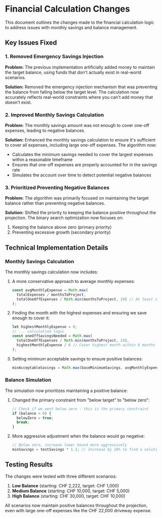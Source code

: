 # Financial Calculation Changes

This document outlines the changes made to the financial calculation logic to address issues with monthly savings and balance management.

## Key Issues Fixed

### 1. Removed Emergency Savings Injection

**Problem:** The previous implementation artificially added money to maintain the target balance, using funds that don't actually exist in real-world scenarios.

**Solution:** Removed the emergency injection mechanism that was preventing the balance from falling below the target level. The calculation now accurately reflects real-world constraints where you can't add money that doesn't exist.

### 2. Improved Monthly Savings Calculation

**Problem:** The monthly savings amount was not enough to cover one-off expenses, leading to negative balances.

**Solution:** Enhanced the monthly savings calculation to ensure it's sufficient to cover all expenses, including large one-off expenses. The algorithm now:
- Calculates the minimum savings needed to cover the largest expenses within a reasonable timeframe
- Ensures that one-off expenses are properly accounted for in the savings rate
- Simulates the account over time to detect potential negative balances

### 3. Prioritized Preventing Negative Balances

**Problem:** The algorithm was primarily focused on maintaining the target balance rather than preventing negative balances.

**Solution:** Shifted the priority to keeping the balance positive throughout the projection. The binary search optimization now focuses on:
1. Keeping the balance above zero (primary priority)
2. Preventing excessive growth (secondary priority)

## Technical Implementation Details

### Monthly Savings Calculation

The monthly savings calculation now includes:

1. A more conservative approach to average monthly expenses:
   ```javascript
   const avgMonthlyExpense = Math.max(
     totalExpenses / monthsToProject,
     totalOneOffExpenses / Math.min(monthsToProject, 24) // At least cover one-offs in 2 years
   );
   ```

2. Finding the month with the highest expenses and ensuring we save enough to cover it:
   ```javascript
   let highestMonthlyExpense = 0;
   // ... calculation logic
   const oneOffSavingsNeeded = Math.max(
     totalOneOffExpenses / Math.min(monthsToProject, 24),
     highestMonthlyExpense / 6 // Cover highest month within 6 months of saving
   );
   ```

3. Setting minimum acceptable savings to ensure positive balances:
   ```javascript
   minAcceptableSavings = Math.max(baseMinimumSavings, avgMonthlyExpense, oneOffSavingsNeeded);
   ```

### Balance Simulation

The simulation now prioritizes maintaining a positive balance:

1. Changed the primary constraint from "below target" to "below zero":
   ```javascript
   // Check if we went below zero - this is the primary constraint
   if (balance < 0) {
     belowZero = true;
     break;
   }
   ```

2. More aggressive adjustment when the balance would go negative:
   ```javascript
   // Below zero, increase lower bound more aggressively
   minSavings = testSavings * 1.1; // Increase by 10% to find a solution faster
   ```

## Testing Results

The changes were tested with three different scenarios:
1. **Low Balance** (starting: CHF 2,222, target: CHF 1,000)
2. **Medium Balance** (starting: CHF 10,000, target: CHF 5,000)
3. **High Balance** (starting: CHF 30,000, target: CHF 10,000)

All scenarios now maintain positive balances throughout the projection, even with large one-off expenses like the CHF 22,000 driveway expense.
